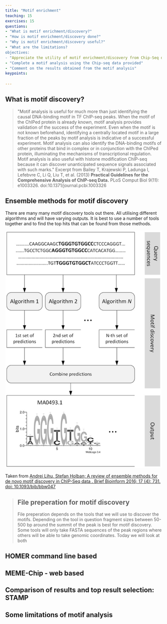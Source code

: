 ```yaml
---
title: "Motif enrichment"
teaching: 15
exercises: 15
questions:
- "What is motif enrichment/discovery?"
- "How is motif enrichment/discovery done?"
- "Why is motif enrichment/discovery useful?"
- "What are the limitations?
objectives:
- "Appreciate the utility of motif enrichment/discovery from Chip-Seq data"
- "Complete a motif analysis using the Chip-seq data provided"
- "Comment on the results obtained from the motif analysis"
keypoints:

---
```


## What is motif discovery?

> "Motif analysis is useful for much more than just identifying the causal DNA-binding motif in TF ChIP-seq peaks. When the motif of the ChIPed protein is already known, motif analysis provides validation of the success of the experiment. Even when the motif is not known beforehand, identifying a centrally located motif in a large fraction of the peaks by motif analysis is indicative of a successful experiment. Motif analysis can also identify the DNA-binding motifs of other proteins that bind in complex or in conjunction with the ChIPed protein, illuminating the mechanisms of transcriptional regulation. Motif analysis is also useful with histone modification ChIP-seq because it can discover unanticipated sequence signals associated with such marks."
> Excerpt from Bailey T, Krajewski P, Ladunga I, Lefebvre C, Li Q, Liu T, et al. (2013) **Practical Guidelines for the Comprehensive Analysis of ChIP-seq Data.** PLoS Comput Biol 9(11): e1003326. doi:10.1371/journal.pcbi.1003326


## Ensemble methods for motif discovery

There are many many motif discovery tools out there. All utilising different algorithms and will have varying outputs. It is best to use a number of tools together and to find the top hits that can be found from those methods. 

![Ensemble methods for motif analysis](../fig/ensemble_methods_chip_seq.png)

Taken from [Andrei Lihu, Stefan Holban; A review of ensemble methods for de novo motif discovery in ChIP-Seq data . Brief Bioinform 2016; 17 (4): 731. doi: 10.1093/bib/bbw047](https://academic.oup.com/bib/article/17/4/731/1742437/A-review-of-ensemble-methods-for-de-novo-motif)

> ## File preperation for motif discovery
>
> File preperation depends on the tools that we will use to discover the motifs. Depending on the tool in question fragment sizes between 50-500 bp around the summit of the peak is best for motif discovery. Some tools will only take FASTA sequences of the peak regions where others will be able to take genomic coordinates. Today we will look at both

## HOMER command line based 

## MEME-Chip - web based

## Comparison of results and top result selection: STAMP

## Some limitations of motif analysis

